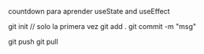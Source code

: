 countdown para aprender useState and useEffect

git init // solo la primera vez
git add .
git commit -m "msg"

git push 
git pull
